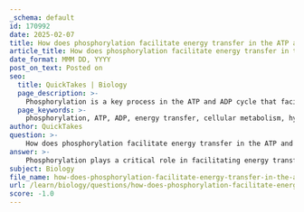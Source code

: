 ```yaml
---
_schema: default
id: 170992
date: 2025-02-07
title: How does phosphorylation facilitate energy transfer in the ATP and ADP cycle?
article_title: How does phosphorylation facilitate energy transfer in the ATP and ADP cycle?
date_format: MMM DD, YYYY
post_on_text: Posted on
seo:
  title: QuickTakes | Biology
  page_description: >-
    Phosphorylation is a key process in the ATP and ADP cycle that facilitates energy transfer and storage in cellular metabolism, enabling the regeneration of ATP and the coupling of metabolic reactions.
  page_keywords: >-
    phosphorylation, ATP, ADP, energy transfer, cellular metabolism, hydrolysis, energy currency, regeneration, catabolic reactions, glucose, oxidative phosphorylation, energy storage, coupling reactions, metabolic pathways
author: QuickTakes
question: >-
    How does phosphorylation facilitate energy transfer in the ATP and ADP cycle?
answer: >-
    Phosphorylation plays a critical role in facilitating energy transfer within the ATP and ADP cycle, which is essential for cellular metabolism. Here’s how it works:\n\n### The ATP and ADP Cycle\n\n1. **ATP Hydrolysis**: The cycle begins with the hydrolysis of ATP (adenosine triphosphate), which is the primary energy currency of the cell. During this process, ATP is broken down into ADP (adenosine diphosphate) and inorganic phosphate (Pi), releasing energy that can be utilized for various cellular functions. The reaction can be represented as:\n\n   $$\n   ATP + H_2O \rightarrow ADP + Pi + \text{energy}\n   $$\n\n   This reaction is exergonic, meaning it releases energy, which is harnessed to perform work in the cell, such as muscle contraction, active transport, and biosynthetic reactions.\n\n2. **Phosphorylation of ADP**: The energy released during ATP hydrolysis is often used to drive energetically unfavorable reactions. To regenerate ATP, ADP must undergo phosphorylation, which is the addition of a phosphate group. This process requires an input of energy, typically derived from catabolic reactions, such as the breakdown of glucose during glycolysis or oxidative phosphorylation in cellular respiration. The phosphorylation reaction can be summarized as:\n\n   $$\n   ADP + Pi + \text{energy} \rightarrow ATP\n   $$\n\n   In this context, the energy used for phosphorylation comes from the energy released during the oxidation of nutrients, allowing the cell to regenerate ATP and maintain a pool of energy for future use.\n\n### Importance of Phosphorylation in Energy Transfer\n\n- **Energy Storage**: Phosphorylation effectively stores energy in the high-energy bonds of ATP. When ATP is hydrolyzed, this stored energy is released and can be used to power various cellular processes.\n  \n- **Regeneration of ATP**: The ability to regenerate ATP from ADP and Pi through phosphorylation ensures that cells have a continuous supply of energy. This is crucial for sustaining cellular functions, especially in high-energy-demand situations.\n\n- **Coupling Reactions**: Phosphorylation allows for the coupling of exergonic (energy-releasing) and endergonic (energy-consuming) reactions. The energy released from ATP hydrolysis can drive reactions that would otherwise be unfavorable, thus facilitating metabolic pathways.\n\nIn summary, phosphorylation is a vital mechanism that facilitates energy transfer in the ATP and ADP cycle, enabling cells to efficiently manage and utilize energy for various biological processes.
subject: Biology
file_name: how-does-phosphorylation-facilitate-energy-transfer-in-the-atp-and-adp-cycle.md
url: /learn/biology/questions/how-does-phosphorylation-facilitate-energy-transfer-in-the-atp-and-adp-cycle
score: -1.0
---
```


&nbsp;
